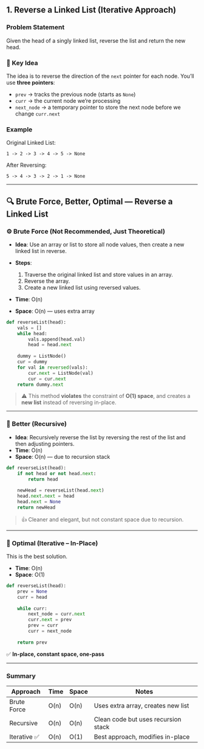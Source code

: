 ##  1. Reverse a Linked List (Iterative Approach)

###  Problem Statement

Given the head of a singly linked list, reverse the list and return the new head.

### 🧠 Key Idea

The idea is to reverse the direction of the `next` pointer for each node. You’ll use **three pointers**:

- `prev` → tracks the previous node (starts as `None`)
- `curr` → the current node we’re processing
- `next_node` → a temporary pointer to store the next node before we change `curr.next`

###  Example

Original Linked List:
```
1 -> 2 -> 3 -> 4 -> 5 -> None
```

After Reversing:
```
5 -> 4 -> 3 -> 2 -> 1 -> None
```
---

## 🔍 Brute Force, Better, Optimal — Reverse a Linked List

### ⚙️ Brute Force (Not Recommended, Just Theoretical)

- **Idea**: Use an array or list to store all node values, then create a new linked list in reverse.
- **Steps**:
  1. Traverse the original linked list and store values in an array.
  2. Reverse the array.
  3. Create a new linked list using reversed values.

- **Time**: O(n)  
- **Space**: O(n) — uses extra array

```python
def reverseList(head):
    vals = []
    while head:
        vals.append(head.val)
        head = head.next
    
    dummy = ListNode()
    cur = dummy
    for val in reversed(vals):
        cur.next = ListNode(val)
        cur = cur.next
    return dummy.next
```

> ⚠️ This method **violates** the constraint of **O(1) space**, and creates a **new list** instead of reversing in-place.

---

### 🔧 Better (Recursive)

- **Idea**: Recursively reverse the list by reversing the rest of the list and then adjusting pointers.
- **Time**: O(n)  
- **Space**: O(n) — due to recursion stack

```python
def reverseList(head):
    if not head or not head.next:
        return head
    
    newHead = reverseList(head.next)
    head.next.next = head
    head.next = None
    return newHead
```

> 👍 Cleaner and elegant, but not constant space due to recursion.

---

### 🚀 Optimal (Iterative – In-Place)

This is the best solution.

- **Time**: O(n)  
- **Space**: O(1)

```python
def reverseList(head):
    prev = None
    curr = head
    
    while curr:
        next_node = curr.next
        curr.next = prev
        prev = curr
        curr = next_node
    
    return prev
```

✅ **In-place, constant space, one-pass**

---

###  Summary

| Approach      | Time  | Space | Notes                                  |
|---------------|-------|--------|----------------------------------------|
| Brute Force   | O(n)  | O(n)   | Uses extra array, creates new list     |
| Recursive     | O(n)  | O(n)   | Clean code but uses recursion stack    |
| Iterative ✅   | O(n)  | O(1)   | Best approach, modifies in-place       |
